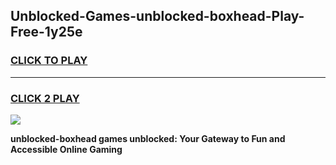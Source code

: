 
## Unblocked-Games-unblocked-boxhead-Play-Free-1y25e
<h3>
<a href="https://premium76.site?title=unblocked-boxhead&ref=12A">CLICK TO PLAY</a></h3>
<hr>

<h3>
<a href="https://premium76.site?title=unblocked-boxhead&ref=12A">CLICK 2 PLAY</a>
  
</h3>

<a href="https://premium76.site?title=unblocked-boxhead&ref=12A"><img src="https://clearcache.store/games.png"></a>


**unblocked-boxhead games unblocked: Your Gateway to Fun and Accessible Online Gaming**
